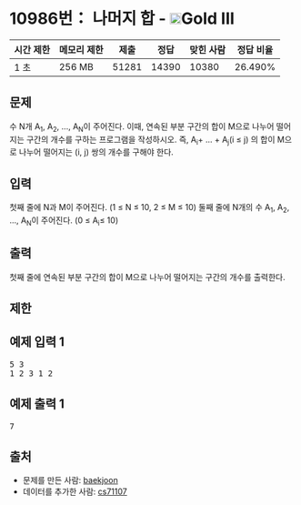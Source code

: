 # 10986번： 나머지 합 - <img src="https://static.solved.ac/tier_small/13.svg" style="height:20px" />Gold III


| 시간 제한 | 메모리 제한 | 제출 | 정답 | 맞힌 사람 | 정답 비율 |
| --- | --- | --- | --- | --- | --- |
| 1 초 | 256 MB | 51281 | 14390 | 10380 | 26.490% |


## 문제


수 N개 A<sub>1</sub>, A<sub>2</sub>, ..., A<sub>N</sub>이 주어진다. 이때, 연속된 부분 구간의 합이 M으로 나누어 떨어지는 구간의 개수를 구하는 프로그램을 작성하시오.
즉, A<sub>i</sub>+ ... + A<sub>j</sub>(i ≤ j) 의 합이 M으로 나누어 떨어지는 (i, j) 쌍의 개수를 구해야 한다.



## 입력


첫째 줄에 N과 M이 주어진다. (1 ≤ N ≤ 10, 2 ≤ M ≤ 10)
둘째 줄에 N개의 수 A<sub>1</sub>, A<sub>2</sub>, ..., A<sub>N</sub>이 주어진다. (0 ≤ A<sub>i</sub>≤ 10)



## 출력


첫째 줄에 연속된 부분 구간의 합이 M으로 나누어 떨어지는 구간의 개수를 출력한다.




## 제한




## 예제 입력 1


<pre>5 3
1 2 3 1 2
</pre>


## 예제 출력 1


<pre>7
</pre>






## 출처


- 문제를 만든 사람: [baekjoon](/user/baekjoon)
- 데이터를 추가한 사람: [cs71107](/user/cs71107)





